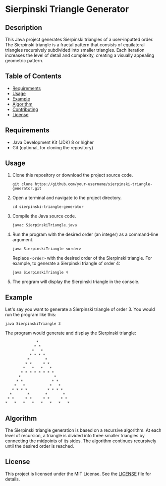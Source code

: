 # Sierpinski Triangle Generator

## Description

This Java project generates Sierpinski triangles of a user-inputted order. The Sierpinski triangle is a fractal pattern that consists of equilateral triangles recursively subdivided into smaller triangles. Each iteration increases the level of detail and complexity, creating a visually appealing geometric pattern.

## Table of Contents

- [Requirements](#requirements)
- [Usage](#usage)
- [Example](#example)
- [Algorithm](#algorithm)
- [Contributing](#contributing)
- [License](#license)

## Requirements

- Java Development Kit (JDK) 8 or higher
- Git (optional, for cloning the repository)

## Usage

1. Clone this repository or download the project source code.
   
   ```shell
   git clone https://github.com/your-username/sierpinski-triangle-generator.git
   ```

2. Open a terminal and navigate to the project directory.

   ```shell
   cd sierpinski-triangle-generator
   ```

3. Compile the Java source code.

   ```shell
   javac SierpinskiTriangle.java
   ```

4. Run the program with the desired order (an integer) as a command-line argument.

   ```shell
   java SierpinskiTriangle <order>
   ```

   Replace `<order>` with the desired order of the Sierpinski triangle. For example, to generate a Sierpinski triangle of order 4:

   ```shell
   java SierpinskiTriangle 4
   ```

5. The program will display the Sierpinski triangle in the console.

## Example

Let's say you want to generate a Sierpinski triangle of order 3. You would run the program like this:

```shell
java SierpinskiTriangle 3
```

The program would generate and display the Sierpinski triangle:

```
              *              
             * *             
            *   *            
           * * * *           
          *       *          
         * *     * *         
        *   *   *   *        
       * * * * * * * *       
      *               *      
     * *             * *     
    *   *           *   *    
   * * * *         * * * *   
  *       *       *       *  
 * *     * *     * *     * * 
*   *   *   *   *   *   *   *
```

## Algorithm

The Sierpinski triangle generation is based on a recursive algorithm. At each level of recursion, a triangle is divided into three smaller triangles by connecting the midpoints of its sides. The algorithm continues recursively until the desired order is reached.

## License

This project is licensed under the MIT License. See the [LICENSE](LICENSE) file for details.
